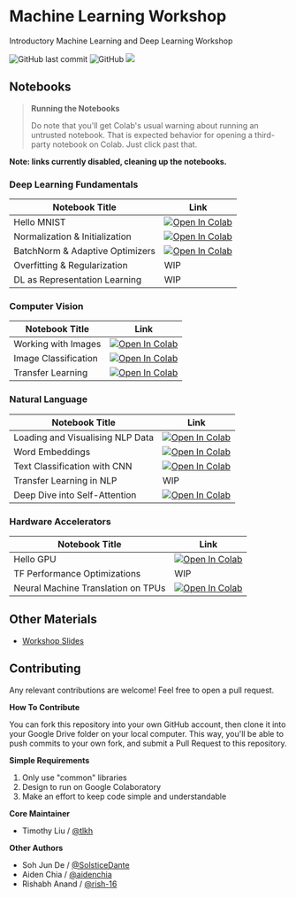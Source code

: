 # Machine Learning Workshop

Introductory Machine Learning and Deep Learning Workshop

![GitHub last commit](https://img.shields.io/github/last-commit/OpenSUTD/machine-learning-workshop.svg) ![GitHub](https://img.shields.io/github/license/OpenSUTD/machine-learning-workshop.svg) ![](https://img.shields.io/github/repo-size/OpenSUTD/machine-learning-workshop.svg)

## Notebooks

>**Running the Notebooks**
>
>Do note that you'll get Colab's usual warning about running an untrusted notebook. That is expected behavior for opening a third-party notebook on Colab. Just click past that.

**Note: links currently disabled, cleaning up the notebooks.**

### Deep Learning Fundamentals

| Notebook Title                       | Link |
| ------------------------------------ | ---- |
| Hello MNIST                          | [![Open In Colab](https://colab.research.google.com/assets/colab-badge.svg)](#) |
| Normalization & Initialization       | [![Open In Colab](https://colab.research.google.com/assets/colab-badge.svg)](#) |
| BatchNorm & Adaptive Optimizers      | [![Open In Colab](https://colab.research.google.com/assets/colab-badge.svg)](#) |
| Overfitting & Regularization         | WIP |
| DL as Representation Learning        | WIP |

### Computer Vision

| Notebook Title                       | Link |
| ------------------------------------ | ---- |
| Working with Images                  | [![Open In Colab](https://colab.research.google.com/assets/colab-badge.svg)](#) |
| Image Classification                 | [![Open In Colab](https://colab.research.google.com/assets/colab-badge.svg)](#) |
| Transfer Learning                    | [![Open In Colab](https://colab.research.google.com/assets/colab-badge.svg)](#) |

### Natural Language

| Notebook Title                       | Link |
| ------------------------------------ | ---- |
| Loading and Visualising NLP Data     | [![Open In Colab](https://colab.research.google.com/assets/colab-badge.svg)](#) |
| Word Embeddings                      | [![Open In Colab](https://colab.research.google.com/assets/colab-badge.svg)](#) |
| Text Classification with CNN         | [![Open In Colab](https://colab.research.google.com/assets/colab-badge.svg)](#) |
| Transfer Learning in NLP             | WIP |
| Deep Dive into Self-Attention        | [![Open In Colab](https://colab.research.google.com/assets/colab-badge.svg)](#) |

### Hardware Accelerators

| Notebook Title                       | Link |
| ------------------------------------ | ---- |
| Hello GPU                            | [![Open In Colab](https://colab.research.google.com/assets/colab-badge.svg)](#) |
| TF Performance Optimizations         | WIP |
| Neural Machine Translation on TPUs   |  [![Open In Colab](https://colab.research.google.com/assets/colab-badge.svg)](#) |

## Other Materials

* [Workshop Slides](https://drive.google.com/open?id=1yFUOCdwcvAwMPjRhd37u85h9b78TXS4u)

## Contributing

Any relevant contributions are welcome! Feel free to open a pull request. 

**How To Contribute**

You can fork this repository into your own GitHub account, then clone it into your Google Drive folder on your local computer. This way, you'll be able to push commits to your own fork, and submit a Pull Request to this repository.

**Simple Requirements**

1. Only use "common" libraries
2. Design to run on Google Colaboratory
3. Make an effort to keep code simple and understandable

**Core Maintainer**

* Timothy Liu / [@tlkh](https://github.com/tlkh)

**Other Authors**

* Soh Jun De / [@SolsticeDante](https://github.com/SolsticeDante)
* Aiden Chia / [@aidenchia](https://github.com/aidenchia)
* Rishabh Anand / [@rish-16](https://github.com/rish-16)


